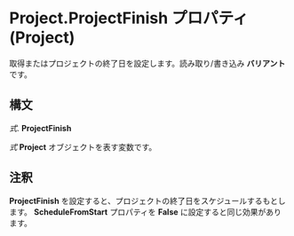 
# Project.ProjectFinish プロパティ (Project)

取得またはプロジェクトの終了日を設定します。読み取り/書き込み **バリアント** です。


## 構文

 _式_. **ProjectFinish**

 _式_ **Project** オブジェクトを表す変数です。


## 注釈

 **ProjectFinish** を設定すると、プロジェクトの終了日をスケジュールするもとします。 **ScheduleFromStart** プロパティを **False** に設定すると同じ効果があります。

